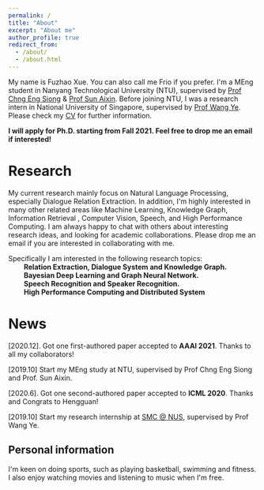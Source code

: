 ```yaml
---
permalink: /
title: "About"
excerpt: "About me"
author_profile: true
redirect_from: 
  - /about/
  - /about.html
---
```


My name is Fuzhao Xue. You can also call me Frio if you prefer. I'm a MEng student in Nanyang Technological University (NTU), supervised by [Prof Chng Eng Siong](https://www3.ntu.edu.sg/home/aseschng/default.html/) & [Prof Sun Aixin](https://personal.ntu.edu.sg/axsun/). Before joining NTU, I was a research intern in National University of Singapore, supervised by [Prof Wang Ye](https://smcnus.comp.nus.edu.sg/). Please check my [CV](/cv.pdf) for further information.

**I will apply for Ph.D. starting from Fall 2021. Feel free to drop me an email if interested!**

Research
======
My current research mainly focus on Natural Language Processing, especially Dialogue Relation Extraction. In addition, I'm highly interested in many other related areas like Machine Learning, Knowledge Graph, Information Retrieval , Computer Vision, Speech, and High Performance Computing. I am always happy to chat with others about interesting research ideas, and looking for academic collaborations. Please drop me an email if you are interested in collaborating with me.  

Specifically I am interested in the following research topics:  
&nbsp;&nbsp;&nbsp;&nbsp;&nbsp;&nbsp;&nbsp;&nbsp;**Relation Extraction, Dialogue System and Knowledge Graph.**  
&nbsp;&nbsp;&nbsp;&nbsp;&nbsp;&nbsp;&nbsp;&nbsp;**Bayesian Deep Learning and Graph Neural Network.**   
&nbsp;&nbsp;&nbsp;&nbsp;&nbsp;&nbsp;&nbsp;&nbsp;**Speech Recognition and Speaker Recognition.**  
&nbsp;&nbsp;&nbsp;&nbsp;&nbsp;&nbsp;&nbsp;&nbsp;**High Performance Computing and Distributed System**  

News
======
\[2020.12]. Got one first-authored paper accepted to **AAAI 2021**. Thanks to all my collaborators!

\[2019.10] Start my MEng study at NTU, supervised by Prof Chng Eng Siong and Prof. Sun Aixin.  

\[2020.6]. Got one second-authored paper accepted to **ICML 2020**. Thanks and Congrats to Hengguan!

\[2019.10] Start my research internship at [SMC @ NUS](https://smcnus.comp.nus.edu.sg/), supervised by Prof Wang Ye.  


Personal information
------
I'm keen on doing sports, such as playing basketball, swimming and fitness. I also enjoy watching movies and listening to music when I'm free.
